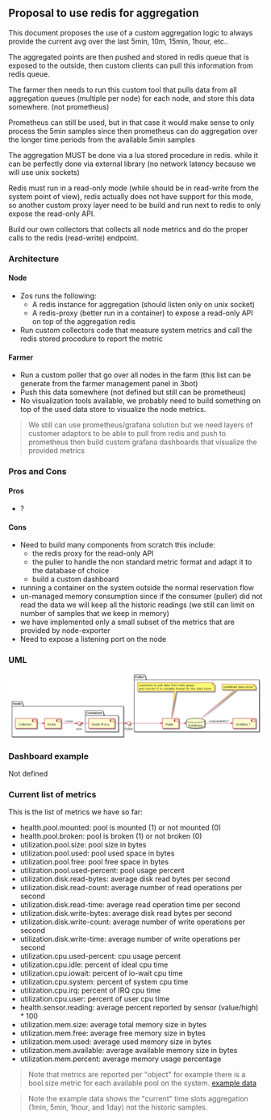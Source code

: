 ## Proposal to use redis for aggregation
This document proposes the use of a custom aggregation logic to always provide the current avg over the last 5min, 10m, 15min, 1hour, etc..

The aggregated points are then pushed and stored in redis queue that is exposed to the outside, then custom clients can pull this information from redis queue.

The farmer then needs to run this custom tool that pulls data from all aggregation queues (multiple per node) for each node, and store this data somewhere. (not prometheus)

Prometheus can still be used, but in that case it would make sense to only process the 5min samples since then prometheus can do aggregation over the longer time periods from the available 5min samples

The aggregation MUST be done via a lua stored procedure in redis. while it can be perfectly done via external library (no network latency because we will use unix sockets)

Redis must run in a read-only mode (while should be in read-write from the system point of view), redis actually does not have support for this mode, so another custom proxy layer need to be build and run next to redis to only expose the read-only API.

Build our own collectors that collects all node metrics and do the proper calls to the redis (read-write) endpoint.

### Architecture
#### Node
- Zos runs the following:
  - A redis instance for aggregation (should listen only on unix socket)
  - A redis-proxy (better run in a container) to expose a read-only API
    on top of the aggregation redis
- Run custom collectors code that measure system metrics and call the redis stored procedure to report the metric
#### Farmer
- Run a custom poller that go over all nodes in the farm (this list can be generate from the farmer management panel in 3bot)
- Push this data somewhere (not defined but still can be prometheus)
- No visualization tools available, we probably need to build something on top of the used data store to visualize the node metrics.

> We still can use prometheus/grafana solution but we need layers of customer adaptors to be able to pull from redis and push to prometheus then build custom grafana dashboards that visualize the provided metrics


### Pros and Cons
#### Pros
- ?
#### Cons
- Need to build many components from scratch this include:
  - the redis proxy for the read-only API
  - the puller to handle the non standard metric format and adapt it to the database of choice
  - build a custom dashboard
- running a container on the system outside the normal reservation flow
- un-managed memory consumption since if the consumer (puller) did not read the data we will keep all the historic readings (we still can limit on number of samples that we keep in memory)
- we have implemented only a small subset of the metrics that are provided by node-exporter
- Need to expose a listening port on the node

### UML
![uml](png/redis.png)

### Dashboard example
Not defined

### Current list of metrics
This is the list of metrics we have so far:

- health.pool.mounted: pool is mounted (1) or not mounted (0)
- health.pool.broken: pool is broken (1) or not broken (0)
- utilization.pool.size: pool size in bytes
- utilization.pool.used: pool used space in bytes
- utilization.pool.free: pool free space in bytes
- utilization.pool.used-percent: pool usage percent
- utilization.disk.read-bytes: average disk read bytes per second
- utilization.disk.read-count: average number of read operations per second
- utilization.disk.read-time: average read operation time per second
- utilization.disk.write-bytes: average disk read bytes per second
- utilization.disk.write-count: average number of write operations per second
- utilization.disk.write-time: average number of write operations per second
- utilization.cpu.used-percent: cpu usage percent
- utilization.cpu.idle: percent of ideal cpu time
- utilization.cpu.iowait: percent of io-wait cpu time
- utilization.cpu.system: percent of system cpu time
- utilization.cpu.irq: percent of IRQ cpu time
- utilization.cpu.user: percent of user cpu time
- health.sensor.reading: average percent reported by sensor (value/high) * 100
- utilization.mem.size: average total memory size in bytes
- utilization.mem.free: average free memory size in bytes
- utilization.mem.used: average used memory size in bytes
- utilization.mem.available: average available memory size in bytes
- utilization.mem.percent: average memory usage percentage

> Note that metrics are reported per "object" for example there is a bool.size metric for each available pool on the system. [example data](https://gist.github.com/muhamadazmy/968cf5bc10456330ab08cf9d5a38545d)

> Note the example data shows the "current" time slots aggregation (1min, 5min, 1hour, and 1day) not the historic samples.
